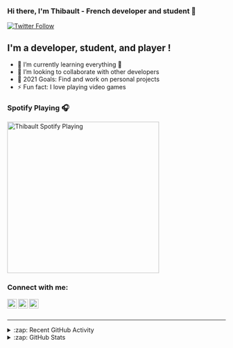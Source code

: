 ### Hi there, I'm Thibault - French developer and student 👋

[![Twitter Follow](https://img.shields.io/twitter/follow/ThibaultDct?color=1DA1F2&logo=twitter&style=for-the-badge)](https://twitter.com/intent/follow?original_referer=https%3A%2F%2Fgithub.com%2FThibaultDct&screen_name=ThibaultDct)

## I'm a developer, student, and player !

- 🌱 I’m currently learning everything 🤣
- 👯 I’m looking to collaborate with other developers
- 🥅 2021 Goals: Find and work on personal projects
- ⚡ Fun fact: I love playing video games

### Spotify Playing 🎧

[<img src="https://now-playing-codestackr.vercel.app/api/spotify-playing" alt="Thibault Spotify Playing" width="350" />](https://open.spotify.com/user/11140714306)

### Connect with me:

[<img align="left" alt="ThibaultDct | Twitter" width="22px" src="https://cdn.jsdelivr.net/npm/simple-icons@v3/icons/twitter.svg" />][twitter]
[<img align="left" alt="Thibault Doucet | LinkedIn" width="22px" src="https://cdn.jsdelivr.net/npm/simple-icons@v3/icons/linkedin.svg" />][linkedin]
[<img align="left" alt="ThibaultDct | Instagram" width="22px" src="https://cdn.jsdelivr.net/npm/simple-icons@v3/icons/instagram.svg" />][instagram]

<br />
<br />

---

<details>
  <summary>:zap: Recent GitHub Activity</summary>
  
<!--START_SECTION:activity-->

<!--END_SECTION:activity-->

</details>

<details>
  <summary>:zap: GitHub Stats</summary>

  <img align="left" alt="ThibaultDct's GitHub Stats" src="https://github-readme-stats.codestackr.vercel.app/api?username=ThibaultDct&show_icons=true&hide_border=true" />

</details>

[website]: https://google.com
[twitter]: https://twitter.com/ThibaultDct
[instagram]: https://www.instagram.com/thibaultdct
[linkedin]: https://www.linkedin.com/in/thibault-doucet-946110175/